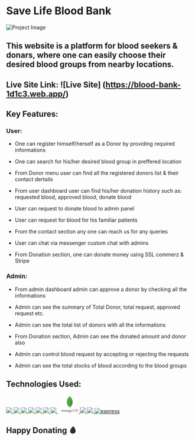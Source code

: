 # Save Life Blood Bank

![Project Image](https://i.ibb.co/C7vNpJ1/3.png)

## This website is a platform for blood seekers & donars, where one can easily choose their desired blood groups from nearby locations.

## Live Site Link: ![Live Site] (https://blood-bank-1d1c3.web.app/)

## Key Features:

### User:

- One can register himself/herself as a Donor by providing required     informations

- One can search for his/her desired blood group in preffered location

- From Donor menu user can find all the registered donors list & their contact dertails

- From user dashboard user can find his/her donation history such as: requested blood, approved blood, donate blood

- User can request to donate blood to admin panel

- User can request for blood for his familiar patients

- From the contact section any one can reach us for any queries

- User can chat via messenger custom chat with admins

- From Donation section, one can donate money using SSL commerz & Stripe





### Admin: 

- From admin dashboard admin can approve a donor by checking all the informations

- Admin can see the summary of Total Donor, total request, approved request etc.

- Admin can see the total list of donors with all the informations

- From Donation section, Admin can see the donated amount and donor also  

- Admin can control blood request by accepting or rejecting the requests

- Admin can see the total stocks of blood according to the blood groups

## Technologies Used:

<p align="left"> 
    <a href="https://reactjs.org/" target="_blank"> <img src="https://img.icons8.com/color/48/000000/react-native.png"/> </a>
    <a href="https://developer.mozilla.org/en-US/docs/Web/JavaScript" target="_blank"> <img src="https://img.icons8.com/color/48/000000/javascript.png"/> </a> 
    <a href="https://www.w3.org/html/" target="_blank"> <img src="https://img.icons8.com/color/48/000000/html-5.png"/> </a> 
    <a href="https://www.w3schools.com/css/" target="_blank"> <img src="https://img.icons8.com/color/48/000000/css3.png"/> </a> 
    <a href="https://getbootstrap.com" target="_blank"> <img src="https://img.icons8.com/color/48/000000/bootstrap.png"/> </a> 
    <a href="https://mui.com/" target="_blank"> <img src="https://img.icons8.com/color/48/000000/material-ui.png"/> </a> 
    <!--  -->
    <a style="padding-right:8px;" href="https://nodejs.org" target="_blank"> <img src="https://img.icons8.com/color/48/000000/nodejs.png"/> </a> 
    <!--  -->
    <a href="https://www.mongodb.com/" target="_blank"> <img src="https://raw.githubusercontent.com/devicons/devicon/master/icons/mongodb/mongodb-original-wordmark.svg" alt="mongodb" width="48" height="48"/> </a> 
    <a href="https://firebase.google.com/" target="_blank"> <img src="https://img.icons8.com/color/48/000000/firebase.png"/> </a> 
    <!--    -->
    <a href="https://git-scm.com/" target="_blank"> <img src="https://img.icons8.com/color/48/000000/git.png"/> </a> 
    <!--  -->
    <a href="https://expressjs.com" target="_blank"> <img src="https://expressjs.com/images/express-facebook-share.png" alt="express" width="40" height="40"/> </a>
</p>


## Happy Donating 🩸

